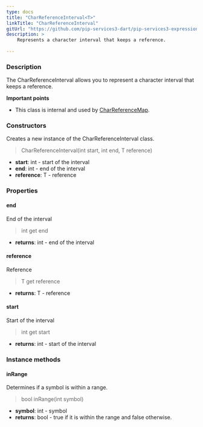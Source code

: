 ```yaml
---
type: docs
title: "CharReferenceInterval<T>"
linkTitle: "CharReferenceInterval"
gitUrl: "https://github.com/pip-services3-dart/pip-services3-expressions-dart"
description: > 
    Represents a character interval that keeps a reference.
    
---
```


### Description

The CharReferenceInterval allows you to represent a character interval that keeps a reference.

**Important points**

- This class is internal and used by [CharReferenceMap](../char_reference_map).

### Constructors
Creates a new instance of the CharReferenceInterval class.

> CharReferenceInterval(int start, int end, T reference)

- **start**: int - start of the interval
- **end**: int - end of the interval
- **reference**: T - reference

### Properties

#### end
End of the interval

> int get end

- **returns**: int - end of the interval

#### reference
Reference

> T get reference

- **returns**: T - reference


#### start
Start of the interval

> int get start

- **returns**: int - start of the interval


### Instance methods

#### inRange
Determines if a symbol is within a range.

> bool inRange(int symbol)

- **symbol**: int - symbol
- **returns**: bool - true if it is within the range and false otherwise.
